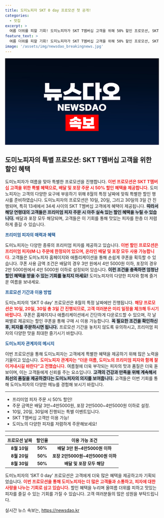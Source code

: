 ```yaml
---
title: 도미노피자 SKT 0 day 프로모션 첫 공개!
categories:
  - 맛집
excerpt: >
  여름 더위를 피할 기회! 도미노피자가 SKT T멤버십 고객을 위해 50% 할인 프로모션, SKT 0 day를 8월 10일, 20일, 30일 실시합니다. 프리미엄 피자를 저렴하게 즐길 기회를 놓치지 마세요!
feature_text: >
  여름 더위를 피할 기회! 도미노피자가 SKT T멤버십 고객을 위해 50% 할인 프로모션, SKT 0 day를 8월 10일, 20일, 30일 실시합니다. 프리미엄 피자를 저렴하게 즐길 기회를 놓치지 마세요!
image: '/assets/img/newsdao_breakingnews.jpg'
---
```


<p><img src="/assets/img/newsdao_breakingnews.jpg" alt="koreaapp 속보" /></p>

<h2 data-ke-size="size26">도미노피자의 특별 프로모션: SKT T멤버십 고객을 위한 할인 혜택</h2>

<p data-ke-size="size16">도미노피자가 여름을 맞아 특별한 프로모션을 진행합니다. <b><span style="color: #ee2323;">이번 프로모션은 SKT T멤버십 고객을 위한 특별 혜택으로, 배달 및 포장 주문 시 50% 할인 혜택을 제공합니다.</span></b> 도미노피자는 고객의 다양한 요구에 부응하기 위해 8월의 특정 날짜에 맞춰 특별한 할인 행사를 준비하였습니다. 도미노피자의 프로모션은 10일, 20일, 그리고 30일의 3일 간 진행되며, 특히 13세에서 34세 사이의 SKT T멤버십 고객에게 혜택이 제공됩니다. <b><span style="background-color: #21538527;">따라서 해당 연령대의 고객들은 프리미엄 피자 주문 시 아주 실속 있는 할인 혜택을 누릴 수 있습니다.</span></b> 배달과 포장 모두 해당되며, 고객들은 이 기회를 통해 맛있는 피자를 한층 더 저렴하게 즐길 수 있습니다.</p>

<p data-ke-size="size16"></p>

<p><b><span style="color: #1a5490;">프리미엄 피자의 매력과 혜택</span></b></p>

<p data-ke-size="size16">도미노피자는 다양한 종류의 프리미엄 피자를 제공하고 있습니다. <b><span style="color: #ee2323;">이번 할인 프로모션은 프리미엄 피자(M·L) 주문에 한정되어 있으며, 온라인 배달 및 포장 모두 사용 가능합니다.</span></b> 고객들은 도미노피자 홈페이지와 애플리케이션을 통해 손쉽게 쿠폰을 획득할 수 있습니다. 쿠폰 사용 금액 조건은 배달의 경우 3만 원에서 4만 5000원 이하, 포장의 경우 2만 5000원에서 4만 5000원 이하로 설정되어 있습니다. <b><span style="background-color: #21538527;">이런 조건을 충족하면 엄청난 할인 혜택을 받을 수 있는 기회를 놓치지 마세요!</span></b> 도미노피자의 다양한 피자와 함께 즐거운 여름을 보내세요.</p>

<p data-ke-size="size16"></p>

<p><b><span style="color: #1a5490;">프로모션 기간과 이용 방법</span></b></p>

<p data-ke-size="size16">도미노피자의 ‘SKT 0 day’ 프로모션은 8월의 특정 날짜에만 진행됩니다. <b><span style="color: #ee2323;">해당 프로모션은 10일, 20일, 30일 총 3일 간 진행되므로, 고객 여러분은 미리 일정을 체크해 두시기 바랍니다.</span></b> 쿠폰은 홈페이지나 애플리케이션에서 간단하게 다운로드할 수 있으며, 각 날짜별로 제공되는 할인 쿠폰을 통해 구매 시 이용 가능합니다. <b><span style="background-color: #21538527;">꼭 필요한 조건을 확인하신 후, 피자를 주문하시면 됩니다.</span></b> 프로모션 기간을 놓치지 않도록 유의하시고, 프리미엄 피자의 다양한 맛을 최대한 즐기시기 바랍니다.</p>

<p data-ke-size="size16"></p>

<p><b><span style="color: #1a5490;">도미노피자 관계자의 메시지</span></b></p>

<p data-ke-size="size16">이번 프로모션을 통해 도미노피자는 고객에게 특별한 혜택을 제공하기 위해 많은 노력을 기울이고 있습니다. <b><span style="color: #ee2323;">도미노피자 관계자는 “더운 여름, 도미노의 프리미엄 피자와 함께 잘 이겨내시길 바란다”고 전했습니다.</span></b> 여름철에 더욱 부각되는 피자의 맛과 품질은 더욱 돋보이며, 이는 고객들에게 신뢰를 주는 요소입니다. <b><span style="background-color: #21538527;">고객의 건강과 만족을 위해 계속해서 최선의 품질을 제공하겠다는 도미노피자의 의지를 보여줍니다.</span></b> 고객들은 이번 기회를 통해 도미노피자의 다양한 메뉴를 경험해 보시기 바랍니다.</p>

<p data-ke-size="size16"></p>

<hr>

<ul>
  <li>프리미엄 피자 주문 시 50% 할인!</li>
  <li>주문 금액은 배달 3만~4만5000원, 포장 2만5000~4만5000원 이하로 설정.</li>
  <li>10일, 20일, 30일에 진행되는 특별 이벤트입니다.</li>
  <li>SKT T멤버십 고객만 이용 가능!</li>
  <li>도미노의 다양한 피자를 저렴하게 주문해보세요!</li>
</ul>

<hr>

<table style="width: 100%;">
  <thead>
    <tr>
      <th>프로모션 날짜</th>
      <th>할인율</th>
      <th>이용 가능 조건</th>
    </tr>
  </thead>
  <tbody>
    <tr>
      <td style="text-align: center; height: 17px;"><b>8월 10일</b></td>
      <td style="text-align: center; height: 17px;"><b>50%</b></td>
      <td style="text-align: center; height: 17px;"><b>배달 3만 원~4만5000원 이하</b></td>
    </tr>
    <tr>
      <td style="text-align: center; height: 17px;"><b>8월 20일</b></td>
      <td style="text-align: center; height: 17px;"><b>50%</b></td>
      <td style="text-align: center; height: 17px;"><b>포장 2만5000원~4만5000원 이하</b></td>
    </tr>
    <tr>
      <td style="text-align: center; height: 17px;"><b>8월 30일</b></td>
      <td style="text-align: center; height: 17px;"><b>50%</b></td>
      <td style="text-align: center; height: 17px;"><b>배달 및 포장 모두 해당</b></td>
    </tr>
  </tbody>
</table>

<p data-ke-size="size16"></p>

<p data-ke-size="size16">도미노피자의 ‘SKT 0 day’ 프로모션은 고객에게 더욱 많은 혜택을 제공하고자 기획되었습니다. <b><span style="color: #ee2323;">이번 프로모션을 통해 도미노피자는 더 많은 고객들과 소통하고, 피자에 대한 사랑을 나누는 기회로 삼고 있습니다.</span></b> 할인 혜택을 누리며 올여름 더위를 피하고 맛있는 피자를 즐길 수 있는 기회를 가질 수 있습니다. 고객 여러분들의 많은 성원을 부탁드립니다.</p>
실시간 뉴스 속보는, <a href="https://newsdao.kr" rel="dofollow">https://newsdao.kr</a>


